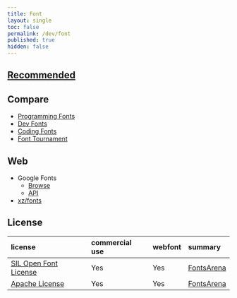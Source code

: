 ```yaml
---
title: Font
layout: single
toc: false
permalink: /dev/font
published: true
hidden: false
---
```


<head>
  <base target="_blank">
</head>

## [Recommended](/dev/font/recommended)

## Compare

- [Programming Fonts](https://www.programmingfonts.org/)
- [Dev Fonts](https://devfonts.gafi.dev/)
- [Coding Fonts](https://coding-fonts.css-tricks.com/)
- [Font Tournament](https://www.codingfont.com/)

## Web

- Google Fonts
  - [Browse](https://fonts.google.com/)
  - [API](https://developers.google.com/fonts/docs/getting_started)
- [xz/fonts](https://docs.xz.style/fonts/usage)

## License

| license | commercial use | webfont | summary |
| :-      | :-             | :-      | :-      |
| [SIL Open Font License](https://scripts.sil.org/cms/scripts/page.php?id=OFL) | Yes | Yes | [FontsArena](https://fontsarena.com/licenses-explained/#ofl)    |
| [Apache License](http://www.apache.org/licenses/LICENSE-2.0.html)            | Yes | Yes | [FontsArena](https://fontsarena.com/licenses-explained/#apache) |
